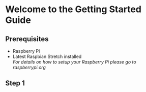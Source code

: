 # Welcome to the Getting Started Guide
## Prerequisites
* Raspberry Pi 
* Latest Raspbian Stretch installed  
*For details on how to setup your Raspberry Pi please go to raspberrypi.org* 
## Step 1
